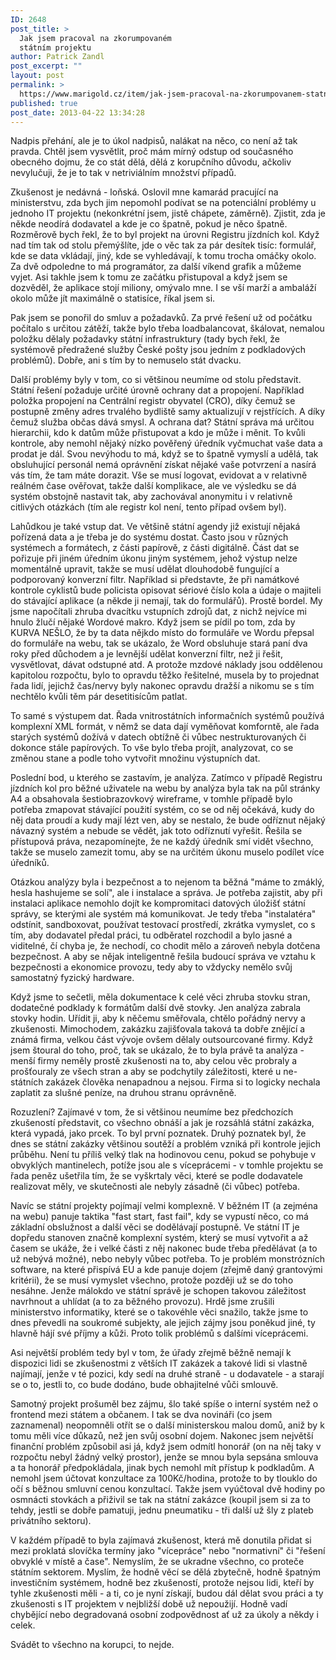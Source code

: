 ```yaml
---
ID: 2648
post_title: >
  Jak jsem pracoval na zkorumpovaném
  státním projektu
author: Patrick Zandl
post_excerpt: ""
layout: post
permalink: >
  https://www.marigold.cz/item/jak-jsem-pracoval-na-zkorumpovanem-statnim-projektu
published: true
post_date: 2013-04-22 13:34:28
---
```

<p>Nadpis přehání, ale je to úkol nadpisů, nalákat na něco, co není až tak pravda. Chtěl jsem vysvětlit, proč mám mírný odstup od současného obecného dojmu, že co stát dělá, dělá z korupčního důvodu, ačkoliv nevylučuji, že je to tak v netriviálním množství případů.</p>
<p>Zkušenost je nedávná - loňská. Oslovil mne kamarád pracující na ministerstvu, zda bych jim nepomohl podívat se na potenciální problémy u jednoho IT projektu (nekonkrétní jsem, jistě chápete, záměrně). Zjistit, zda je někde neodírá dodavatel a kde je co špatně, pokud je něco špatně. Rozměrově bych řekl, že to byl projekt na úrovni Registru jízdních kol. Když nad tím tak od stolu přemýšlíte, jde o věc tak za pár desítek tisíc: formulář, kde se data vkládají, jiný, kde se vyhledávají, k tomu trocha omáčky okolo. Za dvě odpoledne to má programátor, za další víkend grafik a můžeme vyjet. Asi takhle jsem k tomu ze začátku přistupoval a když jsem se dozvěděl, že aplikace stojí miliony, omývalo mne. I se vší marží a ambaláží okolo může jít maximálně o statisíce, říkal jsem si.</p>
<p>Pak jsem se ponořil do smluv a požadavků. Za prvé řešení už od počátku počítalo s určitou zátěží, takže bylo třeba loadbalancovat, škálovat, nemalou položku dělaly požadavky státní infrastruktury (tady bych řekl, že systémově předražené služby České pošty jsou jedním z podkladových problémů). Dobře, ani s tím by to nemuselo stát dvacku.</p>
<p>Další problémy byly v tom, co si většinou neumíme od stolu představit. Státní řešení požaduje určité úrovně ochrany dat a propojení. Například položka propojení na Centrální registr obyvatel (CRO), díky čemuž se postupně změny adres trvalého bydliště samy aktualizují v rejstřících. A díky čemuž služba občas dává smysl. A ochrana dat? Státní správa má určitou hierarchii, kdo k datům může přistupovat a kdo je může i měnit. To kvůli kontrole, aby nemohl nějaký nízko pověřený úředník vyčmuchat vaše data a prodat je dál. Svou nevýhodu to má, když se to špatně vymyslí a udělá, tak obsluhující personál nemá oprávnění získat nějaké vaše potvrzení a nasírá vás tím, že tam máte dorazit. Vše se musí logovat, evidovat a v relativně reálném čase ověřovat, takže další komplikace, ale ve výsledku se dá systém obstojně nastavit tak, aby zachovával anonymitu i v relativně citlivých otázkách (tím ale registr kol není, tento případ ovšem byl).</p>
<p>Lahůdkou je také vstup dat. Ve většině státní agendy již existují nějaká pořízená data a je třeba je do systému dostat. Často jsou v různých systémech a formátech, z části papírově, z části digitálně. Část dat se pořizuje při jiném úředním úkonu jiným systémem, jehož výstup nelze momentálně upravit, takže se musí udělat dlouhodobě fungující a podporovaný konverzní filtr. Například si představte, že při namátkové kontrole cyklistů bude policista opisovat sériové číslo kola a údaje o majiteli do stávající aplikace (a někde ji nemají, tak do formulářů). Prostě bordel. My jsme napočítali zhruba dvacítku vstupních zdrojů dat, z nichž nejvíce mi hnulo žlučí nějaké Wordové makro. Když jsem se pídil po tom, zda by KURVA NEŠLO, že by ta data nějkdo místo do formuláře ve Wordu přepsal do formuláře na webu, tak se ukázalo, že Word obsluhuje stará paní dva roky před důchodem a je levnější udělat konverzní filtr, než ji řešit, vysvětlovat, dávat odstupné atd. A protože mzdové náklady jsou oddělenou kapitolou rozpočtu, bylo to opravdu těžko řešitelné, musela by to projednat řada lidí, jejichž čas/nervy byly nakonec opravdu dražší a nikomu se s tím nechtělo kvůli těm pár desetitisícům patlat.</p>
<p>To samé s výstupem dat. Řada vnitrostátních informačních systémů používá komplexní XML formát, v němž se data dají vyměňovat komforntě, ale řada starých systémů dožívá v datech obtížně či vůbec nestrukturovaných či dokonce stále papírových. To vše bylo třeba projít, analyzovat, co se změnou stane a podle toho vytvořit množinu výstupních dat.</p>
<p>Poslední bod, u kterého se zastavím, je analýza. Zatímco v případě Registru jízdních kol pro běžné uživatele na webu by analýza byla tak na půl stránky A4 a obsahovala šestiobrazovkový wireframe, v tomhle případě bylo potřeba zmapovat stávající použití systém, co se od něj očekává, kudy do něj data proudí a kudy mají lézt ven, aby se nestalo, že bude odříznut nějaký návazný systém a nebude se vědět, jak toto odříznutí vyřešit. Řešila se přístupová práva, nezapomínejte, že ne každý úředník smí vidět všechno, takže se muselo zamezit tomu, aby se na určitém úkonu muselo podílet více úředníků.</p>
<p>Otázkou analýzy byla i bezpečnost a to nejenom ta běžná "máme to zmáklý, hesla hashujeme se solí", ale i instalace a správa. Je potřeba zajistit, aby při instalaci aplikace nemohlo dojít ke kompromitaci datových úložišť státní správy, se kterými ale systém má komunikovat. Je tedy třeba "instalatéra" odstínit, sandboxovat, používat testovací prostředí, zkrátka vymyslet, co s tím, aby dodavatel předal práci, tu odběratel rozchodil a bylo jasné a viditelné, čí chyba je, že nechodí, co chodit mělo a zároveň nebyla dotčena bezpečnost. A aby se nějak inteligentně řešila budoucí správa ve vztahu k bezpečnosti a ekonomice provozu, tedy aby to vždycky nemělo svůj samostatný fyzický hardware.</p>
<p>Když jsme to sečetli, měla dokumentace k celé věci zhruba stovku stran, dodatečné podklady k formátům další dvě stovky. Jen analýza zabrala stovky hodin. Uřídit ji, aby k něčemu směřovala, chtělo pořádný nervy a zkušenosti. Mimochodem, zakázku zajišťovala taková ta dobře znějící a známá firma, velkou část vývoje ovšem dělaly outsourcované firmy. Když jsem štoural do toho, proč, tak se ukázalo, že to byla právě ta analýza - menší firmy neměly prostě zkušenosti na to, aby celou věc probraly a prošťouraly ze všech stran a aby se podchytily záležitosti, které u ne-státních zakázek člověka nenapadnou a nejsou. Firma si to logicky nechala zaplatit za slušné peníze, na druhou stranu oprávněně.</p>
<p>Rozuzlení? Zajímavé v tom, že si většinou neumíme bez předchozích zkušeností představit, co všechno obnáší a jak je rozsáhlá státní zakázka, která vypadá, jako prcek. To byl první poznatek. Druhý poznatek byl, že dnes se státní zakázky většinou soutěží a problém vzniká při kontrole jejich průběhu. Není tu příliš velký tlak na hodinovou cenu, pokud se pohybuje v obvyklých mantinelech, potíže jsou ale s víceprácemi - v tomhle projektu se řada peněz ušetřila tím, že se vyškrtaly věci, které se podle dodavatele realizovat měly, ve skutečnosti ale nebyly zásadně (či vůbec) potřeba.</p>
<p>Navíc se státní projekty pojímají velmi komplexně. V běžném IT (a zejména na webu) panuje taktika "fast start, fast fail", kdy se vypustí něco, co má základní obslužnost a další věci se dodělávají postupně. Ve státní IT je dopředu stanoven značně komplexní systém, který se musí vytvořit a až časem se ukáže, že i velké části z něj nakonec bude třeba předělávat (a to už nebývá možné), nebo nebyly vůbec potřeba. To je problém monstrózních software, na které přispívá EU a kde panuje dojem (zřejmě daný grantovými kritérii), že se musí vymyslet všechno, protože později už se do toho nesáhne. Jenže málokdo ve státní správě je schopen takovou záležitost navrhnout a uhlídat (a to za běžného provozu). Hrdě jsme zrušili ministerstvo informatiky, které se o takovéhle věci snažilo, takže jsme to dnes převedli na soukromé subjekty, ale jejich zájmy jsou poněkud jiné, ty hlavně hájí své příjmy a kůži. Proto tolik problémů s dalšími víceprácemi.</p>
<p>Asi největší problém tedy byl v tom, že úřady zřejmě běžně nemají k dispozici lidi se zkušenostmi z větších IT zakázek a takové lidi si vlastně najímají, jenže v té pozici, kdy sedí na druhé straně - u dodavatele - a starají se o to, jestli to, co bude dodáno, bude obhajitelné vůči smlouvě.</p>
<p>Samotný projekt prošuměl bez zájmu, šlo také spíše o interní systém než o frontend mezi státem a občanem. I tak se dva novináři (co jsem zaznamenal) neopomněli otřít se o další ministerskou malou domů, aniž by k tomu měli více důkazů, než jen svůj osobní dojem. Nakonec jsem největší finanční problém způsobil asi já, když jsem odmítl honorář (on na něj taky v rozpočtu nebyl žádný velký prostor), jenže se mnou byla sepsána smlouva a ta honorář předpokládala, jinak bych nemohl mít přístup k podkladům. A nemohl jsem účtovat konzultace za 100Kč/hodina, protože to by tlouklo do očí s běžnou smluvní cenou konzultací. Takže jsem vyúčtoval dvě hodiny po osmnácti stovkách a přiživil se tak na státní zakázce (koupil jsem si za to tehdy, jestli se dobře pamatuji, jednu pneumatiku - tři další už šly z plateb privátního sektoru).</p>
<p>V každém případě to byla zajímavá zkušenost, která mě donutila přidat si mezi proklatá slovíčka termíny jako "vícepráce" nebo "normativní" či "řešení obvyklé v místě a čase". Nemyslím, že se ukradne všechno, co proteče státním sektorem. Myslím, že hodně věcí se dělá zbytečně, hodně špatným investičním systémem, hodně bez zkušeností, protože nejsou lidi, kteří by tyhle zkušenosti měli - a ti, co je nyní získají, budou dál dělat svou práci a ty zkušenosti s IT projektem v nejbližší době už nepoužijí. Hodně vadí chybějící nebo degradovaná osobní zodpovědnost ať už za úkoly a někdy i celek.  </p>
<p>Svádět to všechno na korupci, to nejde.</p>